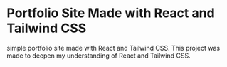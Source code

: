 # Portfolio Site Made with React and Tailwind CSS

simple portfolio site made with React and Tailwind CSS. This project was made to deepen my understanding of React and Tailwind CSS.